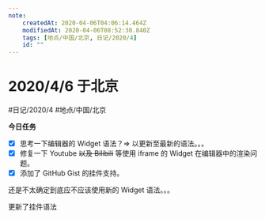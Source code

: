 ```yaml
---
note:
    createdAt: 2020-04-06T04:06:14.464Z
    modifiedAt: 2020-04-06T08:52:30.840Z
    tags: [地点/中国/北京, 日记/2020/4]
    id: ""
---
```

# 2020/4/6 于北京
#日记/2020/4 #地点/中国/北京 

**今日任务**
- [x] 思考一下编辑器的 Widget 语法？=> 以更新至最新的语法。。。
- [x] 修复一下 Youtube ~~以及 Bilibili~~ 等使用 iframe 的 Widget 在编辑器中的渲染问题。
- [x] 添加了 GitHub Gist 的挂件支持。

<!-- @timer "date":"Mon Apr 06 2020 12:07:15 GMT+0800 (China Standard Time)" -->
还是不太确定到底应不应该使用新的 Widget 语法。。。

<!-- @timer "date":"Mon Apr 06 2020 16:51:26 GMT+0800 (China Standard Time)" -->
更新了挂件语法